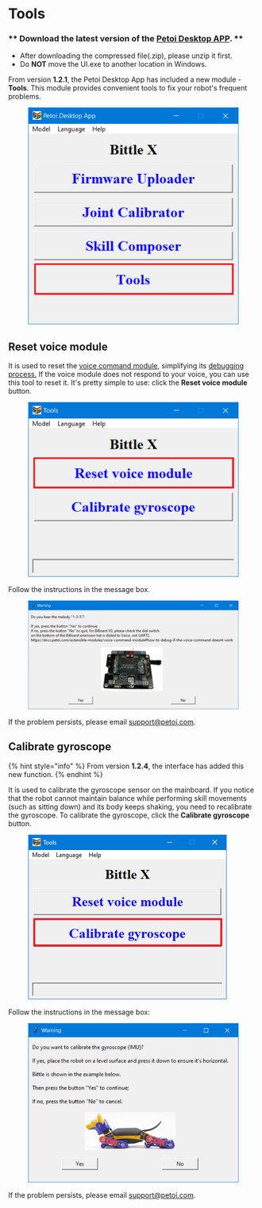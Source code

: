 # Tools

### \*\* Download the latest version of the [Petoi Desktop APP](https://github.com/PetoiCamp/OpenCat/releases). \*\* <a href="#download-the-latest-version-of-the-petoi-desktop-app" id="download-the-latest-version-of-the-petoi-desktop-app"></a>

* After downloading the compressed file(.zip), please unzip it first.
* Do **NOT** move the UI.exe to another location in Windows.

From version **1.2.1**, the Petoi Desktop App has included a new module - **Tools**. This module provides convenient tools to fix your robot's frequent problems.&#x20;

<figure><img src="../.gitbook/assets/image.png" alt=""><figcaption></figcaption></figure>

## Reset voice module <a href="#download-the-latest-version-of-the-petoi-desktop-app" id="download-the-latest-version-of-the-petoi-desktop-app"></a>

It is used to reset the [voice command module](https://docs.petoi.com/extensible-modules/voice-command-module), simplifying its [debugging process.](https://docs.petoi.com/extensible-modules/voice-command-module#how-to-debug-if-the-voice-command-doesnt-work)  If the voice module does not respond to your voice, you can use this tool to reset it. It's pretty simple to use: click the **Reset voice module** button.

<figure><img src="../.gitbook/assets/image (1).png" alt=""><figcaption></figcaption></figure>

&#x20;Follow the instructions in the message box.&#x20;

<figure><img src="../.gitbook/assets/image (2).png" alt=""><figcaption></figcaption></figure>

If the problem persists, please email support@petoi.com.

## Calibrate gyroscope

{% hint style="info" %}
From version **1.2.4**, the interface has added this new function.
{% endhint %}

It is used to calibrate the gyroscope sensor on the mainboard. If you notice that the robot cannot maintain balance while performing skill movements (such as sitting down) and its body keeps shaking, you need to recalibrate the gyroscope. To calibrate the gyroscope, click the **Calibrate gyroscope** button.

<figure><img src="../.gitbook/assets/image (3).png" alt=""><figcaption></figcaption></figure>

Follow the instructions in the message box:

<figure><img src="../.gitbook/assets/image (4).png" alt=""><figcaption></figcaption></figure>

If the problem persists, please email support@petoi.com.
